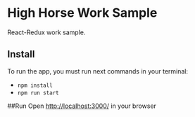 # High Horse Work Sample
React-Redux work sample.

## Install
To run the app, you must run next commands in your terminal:

- `npm install`
- `npm run start`

##Run
Open [http://localhost:3000/](http://localhost:3000/) in your browser
